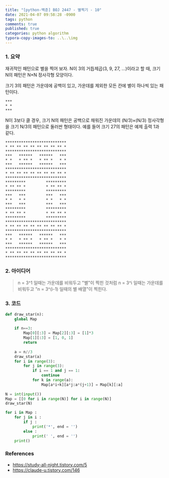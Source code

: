 ```yaml
---
title: "[python-백준] BOJ 2447 - 별찍기 - 10"
date: 2021-04-07 09:58:28 -0900
tags: python
comments: true
published: true
categories: python algorithm
typora-copy-images-to: ..\..\img
---
```


### 1. 요약

재귀적인 패턴으로 별을 찍어 보자. N이 3의 거듭제곱(3, 9, 27, ...)이라고 할 때, 크기 N의 패턴은 N×N 정사각형 모양이다.

크기 3의 패턴은 가운데에 공백이 있고, 가운데를 제외한 모든 칸에 별이 하나씩 있는 패턴이다.

```
***
* *
***
```

N이 3보다 클 경우, 크기 N의 패턴은 공백으로 채워진 가운데의 (N/3)×(N/3) 정사각형을 크기 N/3의 패턴으로 둘러싼 형태이다.  예를 들어 크기 27의 패턴은 예제 출력 1과 같다.

```
***************************
* ** ** ** ** ** ** ** ** *
***************************
***   ******   ******   ***
* *   * ** *   * ** *   * *
***   ******   ******   ***
***************************
* ** ** ** ** ** ** ** ** *
***************************
*********         *********
* ** ** *         * ** ** *
*********         *********
***   ***         ***   ***
* *   * *         * *   * *
***   ***         ***   ***
*********         *********
* ** ** *         * ** ** *
*********         *********
***************************
* ** ** ** ** ** ** ** ** *
***************************
***   ******   ******   ***
* *   * ** *   * ** *   * *
***   ******   ******   ***
***************************
* ** ** ** ** ** ** ** ** *
***************************
```



### 2. 아이디어

> n = 3^1 일때는 가운데를 비워두고 "별"이 찍힌 것처럼
> n = 3^i 일때는 가운데를 비워두고 "n = 3^(i-1) 일때의 별 배열"이 찍힌다.



### 3. 코드

```python
def draw_star(n):
    global Map
    
    if n==3:
        Map[0][:3] = Map[2][:3] = [1]*3
        Map[1][:3] = [1, 0, 1]
        return
    
    a = n//3
    draw_star(a)
    for i in range(3):
        for j in range(3):
            if i == 1 and j == 1:
                continue
            for k in range(a):
                Map[a*i+k][a*j:a*(j+1)] = Map[k][:a]
                
N = int(input())
Map = [[0 for i in range(N)] for i in range(N)]
draw_star(N)

for i in Map :
    for j in i :
        if j :
            print('*', end = '')
        else :
            print(' ', end = '')
    print()
```



### References

- https://study-all-night.tistory.com/5
- https://claude-u.tistory.com/146